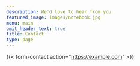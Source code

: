 ```yaml
---
description: We'd love to hear from you
featured_image: images/notebook.jpg
menu: main
omit_header_text: true
title: Contact
type: page
---
```



{{< form-contact action="https://example.com"  >}}
